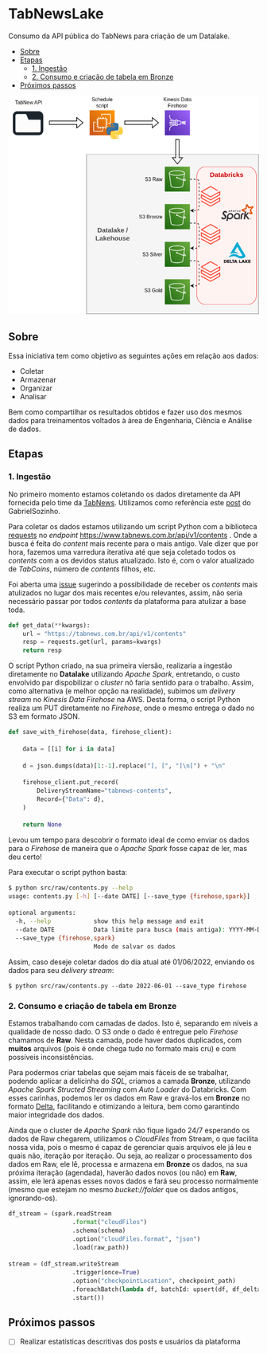 # TabNewsLake
Consumo da API pública do TabNews para criação de um Datalake.

- [Sobre](#sobre)
- [Etapas](#etapas)
    - [1. Ingestão](#1-ingestão)
    - [2. Consumo e criação de tabela em Bronze](#2-consumo-e-criação-de-tabela-em-bronze)
- [Próximos passos](#próximos-passos)


<img src="https://github.com/TeoMeWhy/TabNewsLake/blob/main/img/tabnewslake_arch.png" alt="Arquitetura TabNews Lake" width="650">


## Sobre

Essa iniciativa tem como objetivo as seguintes ações em relação aos dados:

- Coletar
- Armazenar
- Organizar
- Analisar

Bem como compartilhar os resultados obtidos e fazer uso dos mesmos dados para treinamentos voltados à área de Engenharia, Ciência e Análise de dados.

## Etapas

### 1. Ingestão

No primeiro momento estamos coletando os dados diretamente da API fornecida pelo time da [TabNews](https://www.tabnews.com.br/). Utilizamos como referência este [post](https://www.tabnews.com.br/GabrielSozinho/documentacao-da-api-do-tabnews) do GabrielSozinho.

Para coletar os dados estamos utilizando um script Python com a biblioteca [requests](https://pypi.org/project/requests/) no *endpoint*  https://www.tabnews.com.br/api/v1/contents . Onde a busca é feita do *content* mais recente para o mais antigo. Vale dizer que por hora, fazemos uma varredura iterativa até que seja coletado todos os *contents* com a os devidos status atualizado. Isto é, com o valor atualizado de *TabCoins*, número de *contents* filhos, etc.

Foi aberta uma [issue](https://github.com/filipedeschamps/tabnews.com.br/issues/1241) sugerindo a possibilidade de receber os *contents* mais atulizados no lugar dos mais recentes e/ou relevantes, assim, não seria necessário passar por todos *contents* da plataforma para atulizar a base toda.

```python
def get_data(**kwargs):
    url = "https://tabnews.com.br/api/v1/contents"
    resp = requests.get(url, params=kwargs)
    return resp
```

O script Python criado, na sua primeira viersão, realizaria a ingestão diretamente no **Datalake** utilizando *Apache Spark*, entretando, o custo envolvido par dispobilizar o *cluster* nõ faria sentido para o trabalho. Assim, como alternativa (e melhor opção na realidade), subimos um *delivery stream* no *Kinesis Data Firehose* na AWS. Desta forma, o script Python realiza um PUT diretamente no *Firehose*, onde o mesmo entrega o dado no S3 em formato JSON.

```python
def save_with_firehose(data, firehose_client):

    data = [[i] for i in data]

    d = json.dumps(data)[1:-1].replace("], [", "]\n[") + "\n"

    firehose_client.put_record(
        DeliveryStreamName="tabnews-contents",
        Record={"Data": d},
    )

    return None
```

Levou um tempo para descobrir o formato ideal de como enviar os dados para o *Firehose* de maneira que o *Apache Spark* fosse capaz de ler, mas deu certo!

Para executar o script python basta:

```bash
$ python src/raw/contents.py --help
usage: contents.py [-h] [--date DATE] [--save_type {firehose,spark}]

optional arguments:
  -h, --help            show this help message and exit
  --date DATE           Data limite para busca (mais antiga): YYYY-MM-DD
  --save_type {firehose,spark}
                        Modo de salvar os dados
```

Assim, caso deseje coletar dados do dia atual até 01/06/2022, enviando os dados para seu *delivery stream*:

```
$ python src/raw/contents.py --date 2022-06-01 --save_type firehose
```

### 2. Consumo e criação de tabela em Bronze

Estamos trabalhando com camadas de dados. Isto é, separando em níveis a qualidade de nosso dado. O S3 onde o dado é entregue pelo *Firehose* chamamos de **Raw**. Nesta camada, pode haver dados duplicados, com **muitos** arquivos (pois é onde chega tudo no formato mais cru) e com possíveis inconsistências.

Para podermos criar tabelas que sejam mais fáceis de se trabalhar, podendo aplicar a delicinha do *SQL*, criamos a camada **Bronze**, utilizando *Apache Spark Structed Streaming* com *Auto Loader* do Databricks. Com esses carinhas, podemos ler os dados em Raw e gravá-los em **Bronze** no formato [Delta](https://delta.io/), facilitando e otimizando a leitura, bem como garantindo maior integridade dos dados.

Ainda que o cluster de *Apache Spark* não fique ligado 24/7 esperando os dados de Raw chegarem, utilizamos o *CloudFiles* from Stream, o que facilita nossa vida, pois o mesmo é capaz de gerenciar quais arquivos ele já leu e quais não, iteração por iteração. Ou seja, ao realizar o processamento dos dados em Raw, ele lê, processa e armazena em **Bronze** os dados, na sua próxima iteração (agendada), haverão dados novos (ou não) em **Raw**, assim, ele lerá apenas esses novos dados e fará seu processo normalmente (mesmo que estejam no mesmo *bucket://folder* que os dados antigos, ignorando-os).

```python
df_stream = (spark.readStream
                  .format("cloudFiles")
                  .schema(schema)
                  .option("cloudFiles.format", "json")
                  .load(raw_path))

stream = (df_stream.writeStream
                  .trigger(once=True)
                  .option("checkpointLocation", checkpoint_path)
                  .foreachBatch(lambda df, batchId: upsert(df, df_delta, table))
                  .start())
```

## Próximos passos

- [ ] Realizar estatísticas descritivas dos posts e usuários da plataforma